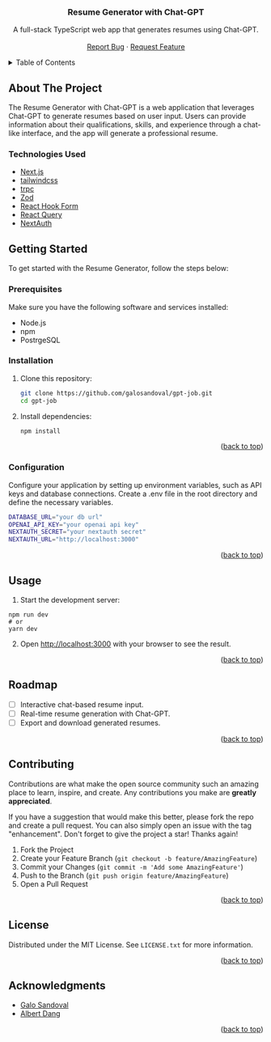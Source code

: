 <!-- PROJECT LOGO -->
<div align="center">
  <!-- <a href="https://github.com/yourusername/your-resume-generator-app">
    <img src="images/logo.png" alt="App Logo" width="80" height="80">
  </a> -->

  <h3 align="center">Resume Generator with Chat-GPT</h3>

  <p align="center">
    A full-stack TypeScript web app that generates resumes using Chat-GPT.
    <br />
    <br />
    <!-- <a href="https://your-app-demo-link.com">View Demo</a> -->
    <!-- · -->
    <a href="https://github.com/galosandoval/gpt-job/issues">Report Bug</a>
    ·
    <a href="https://github.com/galosandoval/gpt-job/issues">Request Feature</a>
  </p>
</div>

<!-- TABLE OF CONTENTS -->
<details>
  <summary>Table of Contents</summary>
  <ol>
    <li><a href="#about-the-project">About The Project</a></li>
    <li><a href="#technologies-used">Technologies Used</a></li>
    <li>
      <a href="#getting-started">Getting Started</a>
      <ul>
        <li><a href="#prerequisites">Prerequisites</a></li>
        <li><a href="#installation">Installation</a></li>
        <li><a href="#configuration">Configuration</a></li>
      </ul>
    </li>
    <li><a href="#usage">Usage</a></li>
    <li><a href="#features">Features</a></li>
    <li><a href="#folder-structure">Folder Structure</a></li>
    <li><a href="#contributing">Contributing</a></li>
    <li><a href="#license">License</a></li>
  </ol>
</details>

<!-- ABOUT THE PROJECT -->

## About The Project

<!-- ![App Screenshot](screenshot.png) -->

The Resume Generator with Chat-GPT is a web application that leverages Chat-GPT to generate resumes based on user input. Users can provide information about their qualifications, skills, and experience through a chat-like interface, and the app will generate a professional resume.

### Technologies Used

- [Next.js](https://nextjs.org/)
- [tailwindcss](https://tailwindcss.com/docs/)
- [trpc](https://trpc.io/)
- [Zod](https://github.com/colinhacks/zod)
- [React Hook Form](https://react-hook-form.com/)
- [React Query](https://react-query.tanstack.com/)
- [NextAuth](https://next-auth.js.org/)

<!-- GETTING STARTED -->

## Getting Started

To get started with the Resume Generator, follow the steps below:

### Prerequisites

Make sure you have the following software and services installed:

- Node.js
- npm
- PostrgeSQL

### Installation

1. Clone this repository:

   ```bash
   git clone https://github.com/galosandoval/gpt-job.git
   cd gpt-job
   ```

2. Install dependencies:

   ```bash
   npm install
   ```

<p align="right">(<a href="#readme-top">back to top</a>)</p>

### Configuration

Configure your application by setting up environment variables, such as API keys and database connections. Create a .env file in the root directory and define the necessary variables.

```bash
DATABASE_URL="your db url"
OPENAI_API_KEY="your openai api key"
NEXTAUTH_SECRET="your nextauth secret"
NEXTAUTH_URL="http://localhost:3000"
```

<p align="right">(<a href="#readme-top">back to top</a>)</p>

## Usage

1. Start the development server:

```base
npm run dev
# or
yarn dev
```

2. Open [http://localhost:3000](http://localhost:3000) with your browser to see the result.

<p align="right">(<a href="#readme-top">back to top</a>)</p>

<!-- ROADMAP -->

## Roadmap

- [ ] Interactive chat-based resume input.
- [ ] Real-time resume generation with Chat-GPT.
- [ ] Export and download generated resumes.

<p align="right">(<a href="#readme-top">back to top</a>)</p>

## Contributing

Contributions are what make the open source community such an amazing place to learn, inspire, and create. Any contributions you make are **greatly appreciated**.

If you have a suggestion that would make this better, please fork the repo and create a pull request. You can also simply open an issue with the tag "enhancement".
Don't forget to give the project a star! Thanks again!

1. Fork the Project
2. Create your Feature Branch (`git checkout -b feature/AmazingFeature`)
3. Commit your Changes (`git commit -m 'Add some AmazingFeature'`)
4. Push to the Branch (`git push origin feature/AmazingFeature`)
5. Open a Pull Request

<p align="right">(<a href="#readme-top">back to top</a>)</p>

## License

Distributed under the MIT License. See `LICENSE.txt` for more information.

<p align="right">(<a href="#readme-top">back to top</a>)</p>

## Acknowledgments

- [Galo Sandoval](https://github.com/galosandoval)
- [Albert Dang](https://github.com/albertdang8)

<p align="right">(<a href="#readme-top">back to top</a>)</p>
